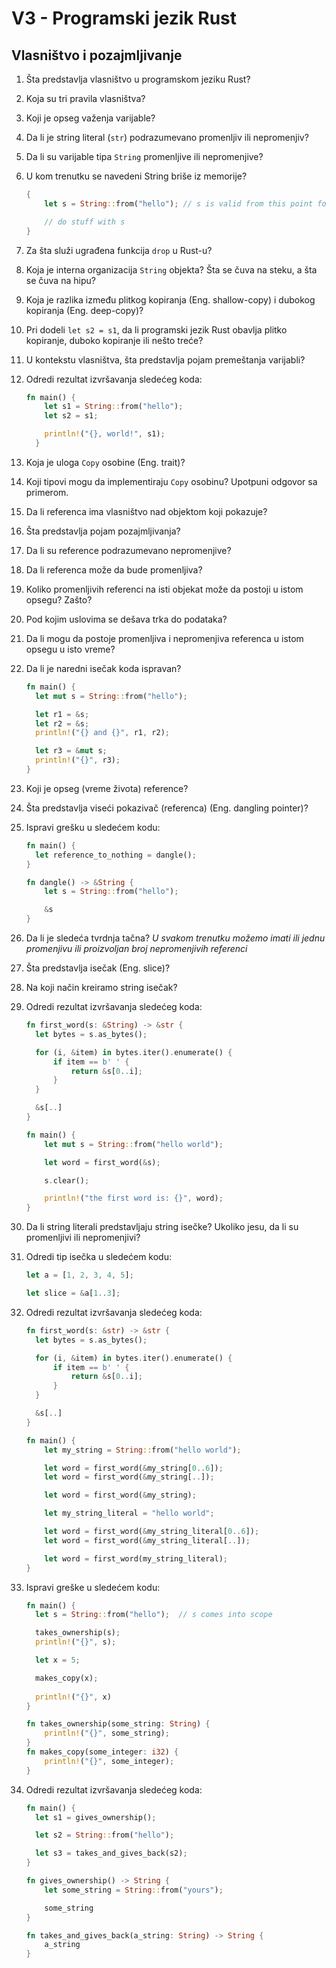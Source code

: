 # V3 - Programski jezik Rust

## Vlasništvo i pozajmljivanje

1. Šta predstavlja vlasništvo u programskom jeziku Rust?
2. Koja su tri pravila vlasništva?
3. Koji je opseg važenja varijable?
4. Da li je string literal (`str`) podrazumevano promenljiv ili nepromenjiv?
5. Da li su varijable tipa `String` promenljive ili nepromenjive?
6. U kom trenutku se navedeni String briše iz memorije?

    ```rust
    {
        let s = String::from("hello"); // s is valid from this point forward

        // do stuff with s
    }      
    ```

7. Za šta služi ugrađena funkcija `drop` u Rust-u?
8. Koja je interna organizacija `String` objekta? Šta se čuva na steku, a šta se čuva na hipu?
9. Koja je razlika između plitkog kopiranja (Eng. shallow-copy) i dubokog kopiranja (Eng. deep-copy)?
10. Pri dodeli `let s2 = s1`, da li programski jezik Rust obavlja plitko kopiranje, duboko kopiranje ili nešto treće?
11. U kontekstu vlasništva, šta predstavlja pojam premeštanja varijabli?
12. Odredi rezultat izvršavanja sledećeg koda:

    ```rust
    fn main() {
        let s1 = String::from("hello");
        let s2 = s1;

        println!("{}, world!", s1);
      }
    ```

13. Koja je uloga `Copy` osobine (Eng. trait)?
14. Koji tipovi mogu da implementiraju `Copy` osobinu? Upotpuni odgovor sa primerom.
15. Da li referenca ima vlasništvo nad objektom koji pokazuje?
16. Šta predstavlja pojam pozajmljivanja?
17. Da li su reference podrazumevano nepromenjive?
18. Da li referenca može da bude promenljiva?
19. Koliko promenljivih referenci na isti objekat može da postoji u istom opsegu? Zašto?
20. Pod kojim uslovima se dešava trka do podataka?
21. Da li mogu da postoje promenljiva i nepromenjiva referenca u istom opsegu u isto vreme?
22. Da li je naredni isečak koda ispravan?

    ```rust
    fn main() {
      let mut s = String::from("hello");

      let r1 = &s;
      let r2 = &s;
      println!("{} and {}", r1, r2);

      let r3 = &mut s;
      println!("{}", r3);
    }
    ```

23. Koji je opseg (vreme života) reference?
24. Šta predstavlja viseći pokazivač (referenca) (Eng. dangling pointer)?
25. Ispravi grešku u sledećem kodu:

    ```rust
    fn main() {
      let reference_to_nothing = dangle();
    }

    fn dangle() -> &String {
        let s = String::from("hello");

        &s
    }
    ```

26. Da li je sledeća tvrdnja tačna? *U svakom trenutku možemo imati ili jednu promenjivu ili proizvoljan broj nepromenjivih referenci*
27. Šta predstavlja isečak (Eng. slice)?
28. Na koji način kreiramo string isečak?
29. Odredi rezultat izvršavanja sledećeg koda:

    ```rust
    fn first_word(s: &String) -> &str {
      let bytes = s.as_bytes();

      for (i, &item) in bytes.iter().enumerate() {
          if item == b' ' {
              return &s[0..i];
          }
      }

      &s[..]
    }

    fn main() {
        let mut s = String::from("hello world");

        let word = first_word(&s);

        s.clear();

        println!("the first word is: {}", word);
    }
    ```

30. Da li string literali predstavljaju string isečke? Ukoliko jesu, da li su promenljivi ili nepromenjivi?
31. Odredi tip isečka u sledećem kodu:

    ```rust
    let a = [1, 2, 3, 4, 5];

    let slice = &a[1..3];
    ```

32. Odredi rezultat izvršavanja sledećeg koda:

    ```rust
    fn first_word(s: &str) -> &str {
      let bytes = s.as_bytes();

      for (i, &item) in bytes.iter().enumerate() {
          if item == b' ' {
              return &s[0..i];
          }
      }

      &s[..]
    }

    fn main() {
        let my_string = String::from("hello world");

        let word = first_word(&my_string[0..6]);
        let word = first_word(&my_string[..]);

        let word = first_word(&my_string);

        let my_string_literal = "hello world";

        let word = first_word(&my_string_literal[0..6]);
        let word = first_word(&my_string_literal[..]);

        let word = first_word(my_string_literal);
    }
    ```

33. Ispravi greške u sledećem kodu:

    ```rust
    fn main() {
      let s = String::from("hello");  // s comes into scope

      takes_ownership(s);             
      println!("{}", s);

      let x = 5;                      

      makes_copy(x);   
      
      println!("{}", x)
    } 

    fn takes_ownership(some_string: String) {
        println!("{}", some_string);
    } 
    fn makes_copy(some_integer: i32) {
        println!("{}", some_integer);
    }
    ```

34. Odredi rezultat izvršavanja sledećeg koda:

    ```rust
    fn main() {
      let s1 = gives_ownership(); 

      let s2 = String::from("hello");

      let s3 = takes_and_gives_back(s2);
    }

    fn gives_ownership() -> String {
        let some_string = String::from("yours");

        some_string 
    }

    fn takes_and_gives_back(a_string: String) -> String {
        a_string
    }
    ```